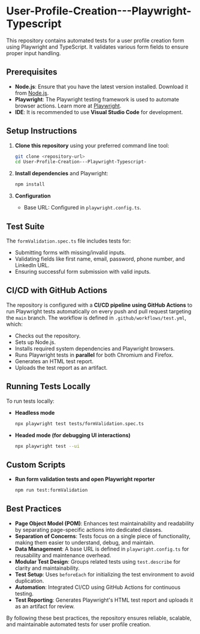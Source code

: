 # User-Profile-Creation---Playwright-Typescript

This repository contains automated tests for a user profile creation form using Playwright and TypeScript. It validates various form fields to ensure proper input handling.

## Prerequisites

- **Node.js**: Ensure that you have the latest version installed. Download it from [Node.js](https://nodejs.org/).
- **Playwright**: The Playwright testing framework is used to automate browser actions. Learn more at [Playwright](https://playwright.dev/).
- **IDE**: It is recommended to use **Visual Studio Code** for development.

## Setup Instructions

1. **Clone this repository** using your preferred command line tool:

   ```bash
   git clone <repository-url>
   cd User-Profile-Creation---Playwright-Typescript-
   ```

2. **Install dependencies** and Playwright:

   ```bash
   npm install
   ```

3. **Configuration**
   - Base URL: Configured in `playwright.config.ts`.

## Test Suite

The `formValidation.spec.ts` file includes tests for:
- Submitting forms with missing/invalid inputs.
- Validating fields like first name, email, password, phone number, and LinkedIn URL.
- Ensuring successful form submission with valid inputs.

## CI/CD with GitHub Actions

The repository is configured with a **CI/CD pipeline using GitHub Actions** to run Playwright tests automatically on every push and pull request targeting the `main` branch. The workflow is defined in `.github/workflows/test.yml`, which:
- Checks out the repository.
- Sets up Node.js.
- Installs required system dependencies and Playwright browsers.
- Runs Playwright tests in **parallel** for both Chromium and Firefox.
- Generates an HTML test report.
- Uploads the test report as an artifact.

## Running Tests Locally

To run tests locally:
- **Headless mode**
   ```bash
   npx playwright test tests/formValidation.spec.ts
   ```
- **Headed mode (for debugging UI interactions)**
   ```bash
   npx playwright test --ui
   ```

## Custom Scripts

- **Run form validation tests and open Playwright reporter**
  ```bash
  npm run test:formValidation
  ```

## Best Practices

- **Page Object Model (POM)**: Enhances test maintainability and readability by separating page-specific actions into dedicated classes.
- **Separation of Concerns**: Tests focus on a single piece of functionality, making them easier to understand, debug, and maintain.
- **Data Management**: A base URL is defined in `playwright.config.ts` for reusability and maintenance overhead.
- **Modular Test Design**: Groups related tests using `test.describe` for clarity and maintainability.
- **Test Setup**: Uses `beforeEach` for initializing the test environment to avoid duplication.
- **Automation**: Integrated CI/CD using GitHub Actions for continuous testing.
- **Test Reporting**: Generates Playwright's HTML test report and uploads it as an artifact for review.

By following these best practices, the repository ensures reliable, scalable, and maintainable automated tests for user profile creation.

